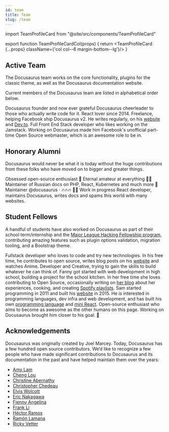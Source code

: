 ```yaml
---
id: team
title: Team
slug: /team
---
```


import TeamProfileCard from "@site/src/components/TeamProfileCard"

export function TeamProfileCardCol(props) { return <TeamProfileCard {...props} className={'col col--6 margin-bottom--lg'}/> }

## Active Team

The Docusaurus team works on the core functionality, plugins for the classic theme, as well as the Docusaurus documentation website.

Current members of the Docusaurus team are listed in alphabetical order below.

<div className="row">
  <TeamProfileCardCol
    name="Joel Marcey"
    githubUrl="https://github.com/JoelMarcey"
    twitterUrl="https://twitter.com/joelmarcey"
  >
    Docusaurus founder and now ever grateful Docusaurus cheerleader to those who actually write code for it.
  </TeamProfileCardCol>
  <TeamProfileCardCol
    name="Sébastien Lorber"
    githubUrl="https://github.com/slorber"
    twitterUrl="https://twitter.com/sebastienlorber"
  >
    React lover since 2014. Freelance, helping Facebook ship Docusaurus v2. He writes regularly, on his <a href="https://sebastienlorber.com/" target="_blank">website</a> and <a href="https://dev.to/sebastienlorber" target="_blank">Dev.to</a>.
  </TeamProfileCardCol>
  <TeamProfileCardCol
    name="Yangshun Tay"
    githubUrl="https://github.com/yangshun"
    twitterUrl="https://twitter.com/yangshunz"
  >
    Full Front End Stack developer who likes working on the Jamstack. Working on Docusaurus made him Facebook's unofficial part-time Open Source webmaster, which is an awesome role to be in.
  </TeamProfileCardCol>
</div>

## Honorary Alumni

Docusaurus would never be what it is today without the huge contributions from these folks who have moved on to bigger and greater things.

<div className="row">
  <TeamProfileCardCol
    name="Alexey Pyltsyn"
    githubUrl="https://github.com/lex111"
  >
    Obsessed open-source enthusiast 👋 Eternal amateur at everything 🤷‍♂️ Maintainer of Russian docs on PHP, React, Kubernetes and much more 🧐
  </TeamProfileCardCol>
  <TeamProfileCardCol name="Endilie Yacop Sucipto" githubUrl="https://github.com/endiliey" twitterUrl="https://twitter.com/endiliey">
    Maintainer @docusaurus · 🔥🔥🔥
  </TeamProfileCardCol>
  <TeamProfileCardCol
    name="Wei Gao"
    githubUrl="https://github.com/wgao19"
    twitterUrl="https://twitter.com/wgao19"
  >
    🏻‍🌾 Work in progress React developer, maintains Docusaurus, writes docs and spams this world with many websites.
  </TeamProfileCardCol>
</div>

## Student Fellows

A handful of students have also worked on Docusaurus as part of their school term/internship and the [Major League Hacking Fellowship program](https://fellowship.mlh.io/), contributing amazing features such as plugin options validation, migration tooling, and a Bootstrap theme.

<div className="row">
  <TeamProfileCardCol name="Anshul Goyal" githubUrl="https://github.com/anshulrgoyal" twitterUrl="https://twitter.com/ar_goyal">
  Fullstack developer who loves to code and try new technologies. In his free time, he contributes to open source, writes blog posts on his <a href="https://anshulgoyal.dev/" target="_blank">website</a> and watches Anime.
  </TeamProfileCardCol>
  <TeamProfileCardCol name="Drew Alexander" githubUrl="https://github.com/drewbi">
    Developer and Creative, trying to gain the skills to build whatever he can think of.
  </TeamProfileCardCol>
  <TeamProfileCardCol
    name="Fanny Vieira"
    githubUrl="https://github.com/fanny"
    twitterUrl="https://twitter.com/fannyvieiira"
  >
    Fanny got started with web development in high school, building a project for the school kitchen. In her free time she loves contributing to Open Source, occasionally writing on <a href="https://dev.to/fannyvieira" target="_blank">her blog</a> about her experiences, cooking, and creating <a href="https://open.spotify.com/user/anotherfanny" target="_blank">Spotify playlists</a>.
  </TeamProfileCardCol>
  <TeamProfileCardCol name="Sam Zhou" githubUrl="https://github.com/SamChou19815" twitterUrl="https://twitter.com/SamChou19815">
    Sam started programming in 2011 and built his <a href="https://developersam.com">website</a> in 2015. He is interested in programming languages, dev infra and web development, and has built his own <a href="https://samlang.developersam.com/">programming language</a> and <a href="https://github.com/SamChou19815/mini-react">mini React</a>.
  </TeamProfileCardCol>
  <TeamProfileCardCol name="Tan Teik Jun" githubUrl="https://github.com/teikjun" twitterUrl="https://twitter.com/teik_jun">
    Open-source enthusiast who aims to become as awesome as the other humans on this page. Working on Docusaurus brought him closer to his goal. 🌱
  </TeamProfileCardCol>
</div>

## Acknowledgements

Docusaurus was originally created by Joel Marcey. Today, Docusaurus has a few hundred open source contributors. We’d like to recognize a few people who have made significant contributions to Docusaurus and its documentation in the past and have helped maintain them over the years:

- [Amy Lam](https://github.com/amyrlam)
- [Cheng Lou](https://github.com/chenglou)
- [Christine Abernathy](https://github.com/caabernathy)
- [Christopher Chedeau](https://github.com/vjeux)
- [Elvis Wolcott](https://github.com/elviswolcott)
- [Eric Nakagawa](https://github.com/ericnakagawa)
- [Fienny Angelina](https://github.com/fiennyangeln)
- [Frank Li](https://github.com/deltice)
- [Héctor Ramos](https://github.com/hramos)
- [Ramón Lamana](https://github.com/rlamana)
- [Ricky Vetter](https://github.com/rickyvetter)

